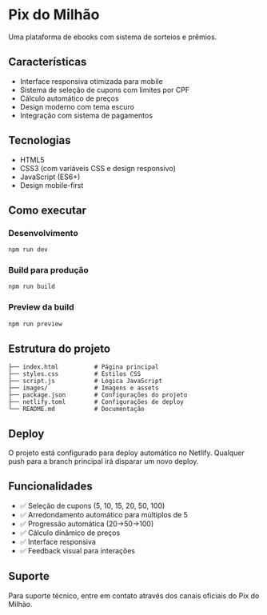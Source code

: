 # Pix do Milhão

Uma plataforma de ebooks com sistema de sorteios e prêmios.

## Características

- Interface responsiva otimizada para mobile
- Sistema de seleção de cupons com limites por CPF
- Cálculo automático de preços
- Design moderno com tema escuro
- Integração com sistema de pagamentos

## Tecnologias

- HTML5
- CSS3 (com variáveis CSS e design responsivo)
- JavaScript (ES6+)
- Design mobile-first

## Como executar

### Desenvolvimento
```bash
npm run dev
```

### Build para produção
```bash
npm run build
```

### Preview da build
```bash
npm run preview
```

## Estrutura do projeto

```
├── index.html          # Página principal
├── styles.css          # Estilos CSS
├── script.js           # Lógica JavaScript
├── images/             # Imagens e assets
├── package.json        # Configurações do projeto
├── netlify.toml        # Configurações de deploy
└── README.md           # Documentação
```

## Deploy

O projeto está configurado para deploy automático no Netlify. Qualquer push para a branch principal irá disparar um novo deploy.

## Funcionalidades

- ✅ Seleção de cupons (5, 10, 15, 20, 50, 100)
- ✅ Arredondamento automático para múltiplos de 5
- ✅ Progressão automática (20→50→100)
- ✅ Cálculo dinâmico de preços
- ✅ Interface responsiva
- ✅ Feedback visual para interações

## Suporte

Para suporte técnico, entre em contato através dos canais oficiais do Pix do Milhão.